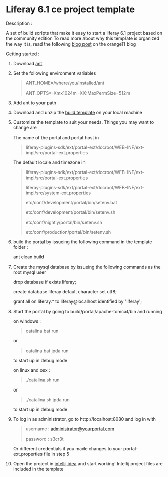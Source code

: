 Liferay 6.1 ce project template
===============================

Description :

A set of build scripts that make it easy to start a liferay 6.1 project based on the community edition
To read more about why this template is organized the way it is, read the following [blog post](http://blog.orange11.nl/2012/05/03/liferay-sdk-development-best-practices/) on the orange11 blog

Getting started :

1. Download [ant](http://ant.apache.org/bindownload.cgi)

2. Set the following environment variables
  
   >ANT_HOME=/where/you/installed/ant
   >
   >ANT_OPTS=-Xmx1024m -XX:MaxPermSize=512m
   
3. Add ant to your path

4. Download and unzip the [build template](https://github.com/downloads/jelmerk/liferay-6.1-build-template/liferay-6.1-build-template.zip) on your local machine

5. Customize the template to suit your needs. Things you may want to change are

   The name of the portal and portal host in

   >liferay-plugins-sdk/ext/portal-ext/docroot/WEB-INF/ext-impl/src/portal-ext.properties

   The default locale and timezone in 

   >liferay-plugins-sdk/ext/portal-ext/docroot/WEB-INF/ext-impl/src/portal-ext.properties
   >
   >liferay-plugins-sdk/ext/portal-ext/docroot/WEB-INF/ext-impl/src/system-ext.properties
   >
   >etc/conf/development/portal/bin/setenv.bat
   >
   >etc/conf/development/portal/bin/setenv.sh
   >
   >etc/conf/nightly/portal/bin/setenv.sh
   >
   >etc/conf/production/portal/bin/setenv.sh

6. build the portal by issueing the following command in the template folder :

   ant clean build

7. Create the mysql database by issueing the following commands as the root mysql user

   drop database if exists liferay;

   create database liferay default character set utf8;

   grant all on liferay.* to liferay@localhost identified by 'liferay';

8. Start the portal by going to build/portal/apache-tomcat/bin and running

   on windows :

      >catalina.bat run

      or 

      >catalina.bat jpda run 

      to start up in debug mode
    
   on linux and osx :

      >./catalina.sh run

      or
    
      >./catalina.sh jpda run
    
   to start up in debug mode

9. To log in as administrator, go to http://localhost:8080 and log in with 

   >username : administrator@yourportal.com
   >
   >password : s3cr3t

   Or different credentials if you made changes to your portal-ext.properties file in step 5

10. Open the project in [intellij idea](http://www.jetbrains.com/idea/) and start working! 
    Intellij project files are included in the template

